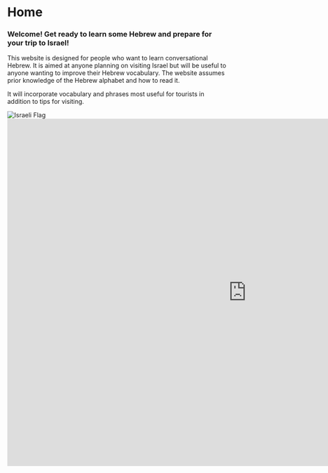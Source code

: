 
<h1>Home</h1>

<h3>
 Welcome! Get ready to learn some Hebrew and prepare for your trip to Israel! 
</h3> <p> This website is designed for people who want to learn conversational Hebrew. It is aimed at anyone planning on visiting Israel but will be useful to anyone wanting to improve their Hebrew vocabulary. The website assumes prior knowledge of the Hebrew alphabet and how to read it.</p>

It will incorporate vocabulary and phrases most useful for tourists in addition to tips for visiting.

 <img src="https://ak6.picdn.net/shutterstock/videos/2436776/thumb/1.jpg" alt="Israeli Flag">

<div style="clear:both;"></div>



<iframe src="https://h5p.org/h5p/embed/679753" width="1090" height="792" frameborder="0" allowfullscreen="allowfullscreen"></iframe><script src="https://h5p.org/sites/all/modules/h5p/library/js/h5p-resizer.js" charset="UTF-8"></script>
